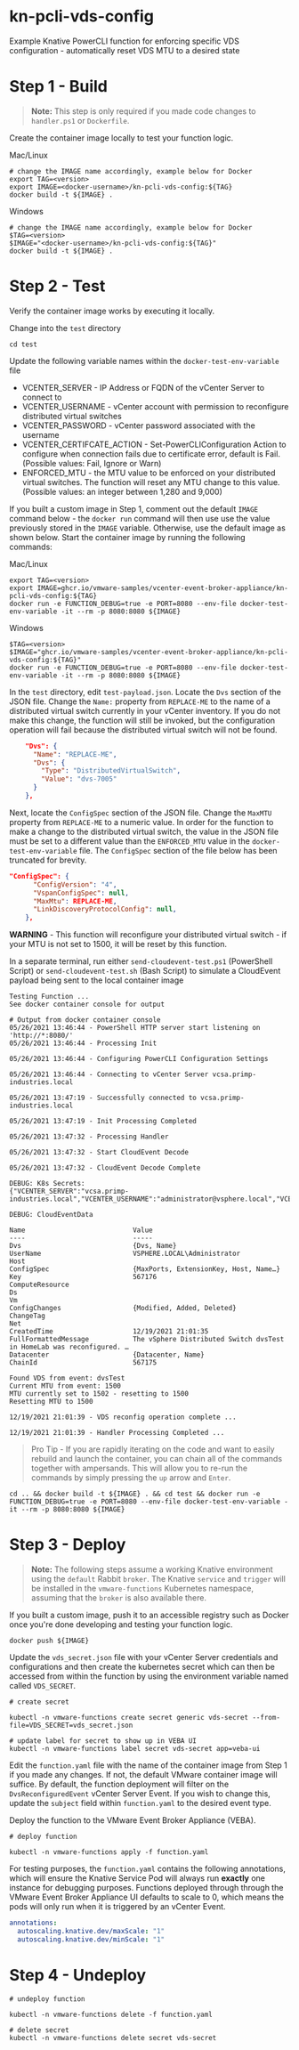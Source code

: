 # kn-pcli-vds-config
Example Knative PowerCLI function for enforcing specific VDS configuration - automatically reset VDS MTU to a desired state

# Step 1 - Build

> **Note:** This step is only required if you made code changes to `handler.ps1`
> or `Dockerfile`.

Create the container image locally to test your function logic.

Mac/Linux
```
# change the IMAGE name accordingly, example below for Docker
export TAG=<version>
export IMAGE=<docker-username>/kn-pcli-vds-config:${TAG}
docker build -t ${IMAGE} .
```

Windows
```
# change the IMAGE name accordingly, example below for Docker
$TAG=<version>
$IMAGE="<docker-username>/kn-pcli-vds-config:${TAG}"
docker build -t ${IMAGE} .
```
# Step 2 - Test

Verify the container image works by executing it locally.

Change into the `test` directory
```console
cd test
```

Update the following variable names within the `docker-test-env-variable` file

* VCENTER_SERVER - IP Address or FQDN of the vCenter Server to connect to
* VCENTER_USERNAME - vCenter account with permission to reconfigure distributed virtual switches
* VCENTER_PASSWORD - vCenter password associated with the username
* VCENTER_CERTIFCATE_ACTION - Set-PowerCLIConfiguration Action to configure when connection fails due to certificate error, default is Fail. (Possible values: Fail, Ignore or Warn)
* ENFORCED_MTU - the MTU value to be enforced on your distributed virtual switches. The function will reset any MTU change to this value. (Possible values: an integer between 1,280 and 9,000)


If you built a custom image in Step 1, comment out the default `IMAGE` command below - the `docker run` command will then use use the value previously stored in the `IMAGE` variable. Otherwise, use the default image as shown below.  Start the container image by running the following commands:

Mac/Linux
```console
export TAG=<version>
export IMAGE=ghcr.io/vmware-samples/vcenter-event-broker-appliance/kn-pcli-vds-config:${TAG}
docker run -e FUNCTION_DEBUG=true -e PORT=8080 --env-file docker-test-env-variable -it --rm -p 8080:8080 ${IMAGE}
```
Windows
```console
$TAG=<version>
$IMAGE="ghcr.io/vmware-samples/vcenter-event-broker-appliance/kn-pcli-vds-config:${TAG}"
docker run -e FUNCTION_DEBUG=true -e PORT=8080 --env-file docker-test-env-variable -it --rm -p 8080:8080 ${IMAGE}
```

In the `test` directory, edit `test-payload.json`. Locate the `Dvs` section of the JSON file. Change the `Name:` property from `REPLACE-ME` to the name of a distributed virtual switch currently in your vCenter inventory. If you do not make this change, the function will still be invoked, but the configuration operation will fail because the distributed virtual switch will not be found.

```json
	"Dvs": {
	  "Name": "REPLACE-ME",
	  "Dvs": {
		"Type": "DistributedVirtualSwitch",
		"Value": "dvs-7005"
	  }
	},
```

Next, locate the `ConfigSpec` section of the JSON file. Change the `MaxMTU` property from `REPLACE-ME` to a numeric value. In order for the function to make a change to the distributed virtual switch, the value in the JSON file must be set to a different value than the `ENFORCED_MTU` value in the `docker-test-env-variable` file. The `ConfigSpec` section of the file below has been truncated for brevity.

```json
"ConfigSpec": {
	  "ConfigVersion": "4",
	  "VspanConfigSpec": null,
	  "MaxMtu": REPLACE-ME,
	  "LinkDiscoveryProtocolConfig": null,
	},
```
**WARNING** - This function will reconfigure your distributed virtual switch - if your MTU is not set to 1500, it will be reset by this function.

In a separate terminal, run either `send-cloudevent-test.ps1` (PowerShell Script) or `send-cloudevent-test.sh` (Bash Script) to simulate a CloudEvent payload being sent to the local container image

```console
Testing Function ...
See docker container console for output

# Output from docker container console
05/26/2021 13:46:44 - PowerShell HTTP server start listening on 'http://*:8080/'
05/26/2021 13:46:44 - Processing Init

05/26/2021 13:46:44 - Configuring PowerCLI Configuration Settings

05/26/2021 13:46:44 - Connecting to vCenter Server vcsa.primp-industries.local

05/26/2021 13:47:19 - Successfully connected to vcsa.primp-industries.local

05/26/2021 13:47:19 - Init Processing Completed

05/26/2021 13:47:32 - Processing Handler

05/26/2021 13:47:32 - Start CloudEvent Decode

05/26/2021 13:47:32 - CloudEvent Decode Complete

DEBUG: K8s Secrets:
{"VCENTER_SERVER":"vcsa.primp-industries.local","VCENTER_USERNAME":"administrator@vsphere.local","VCENTER_PASSWORD":"****","VCENTER_TAG_NAME":"Demo"}

DEBUG: CloudEventData

Name                           Value
----                           -----
Dvs                            {Dvs, Name}
UserName                       VSPHERE.LOCAL\Administrator
Host
ConfigSpec                     {MaxPorts, ExtensionKey, Host, Name…}
Key                            567176
ComputeResource
Ds
Vm
ConfigChanges                  {Modified, Added, Deleted}
ChangeTag
Net
CreatedTime                    12/19/2021 21:01:35
FullFormattedMessage           The vSphere Distributed Switch dvsTest in HomeLab was reconfigured. …
Datacenter                     {Datacenter, Name}
ChainId                        567175

Found VDS from event: dvsTest
Current MTU from event: 1500
MTU currently set to 1502 - resetting to 1500
Resetting MTU to 1500

12/19/2021 21:01:39 - VDS reconfig operation complete ...

12/19/2021 21:01:39 - Handler Processing Completed ...
```

> Pro Tip - If you are rapidly iterating on the code and want to easily rebuild and launch the container,
> you can chain all of the commands together with ampersands. This will allow you to re-run
> the commands by simply pressing the `up` arrow and `Enter`.

```console
cd .. && docker build -t ${IMAGE} . && cd test && docker run -e FUNCTION_DEBUG=true -e PORT=8080 --env-file docker-test-env-variable -it --rm -p 8080:8080 ${IMAGE}
```
# Step 3 - Deploy

> **Note:** The following steps assume a working Knative environment using the
`default` Rabbit `broker`. The Knative `service` and `trigger` will be installed in the
`vmware-functions` Kubernetes namespace, assuming that the `broker` is also available there.

If you built a custom image, push it to an accessible registry such as Docker once you're done developing and testing your function logic.

```console
docker push ${IMAGE}
```

Update the `vds_secret.json` file with your vCenter Server credentials and configurations and then create the kubernetes secret which can then be accessed from within the function by using the environment variable named called `VDS_SECRET`.

```console
# create secret

kubectl -n vmware-functions create secret generic vds-secret --from-file=VDS_SECRET=vds_secret.json

# update label for secret to show up in VEBA UI
kubectl -n vmware-functions label secret vds-secret app=veba-ui
```

Edit the `function.yaml` file with the name of the container image from Step 1 if you made any changes. If not, the default VMware container image will suffice. By default, the function deployment will filter on the `DvsReconfiguredEvent` vCenter Server Event. If you wish to change this, update the `subject` field within `function.yaml` to the desired event type.


Deploy the function to the VMware Event Broker Appliance (VEBA).

```console
# deploy function

kubectl -n vmware-functions apply -f function.yaml
```

For testing purposes, the `function.yaml` contains the following annotations, which will ensure the Knative Service Pod will always run **exactly** one instance for debugging purposes. Functions deployed through through the VMware Event Broker Appliance UI defaults to scale to 0, which means the pods will only run when it is triggered by an vCenter Event.

```yaml
annotations:
  autoscaling.knative.dev/maxScale: "1"
  autoscaling.knative.dev/minScale: "1"
```

# Step 4 - Undeploy

```console
# undeploy function

kubectl -n vmware-functions delete -f function.yaml

# delete secret
kubectl -n vmware-functions delete secret vds-secret
```
